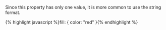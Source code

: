 <p class="b20" markdown="1">
Since this property has only one value, it is more common to use the string format.
</p>
{% highlight javascript %}fill: { color: "red" }{% endhighlight %}
